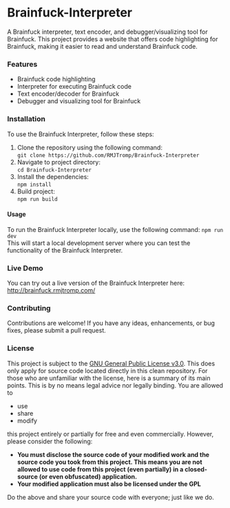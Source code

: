 # Brainfuck-Interpreter
A Brainfuck interpreter, text encoder, and debugger/visualizing tool for Brainfuck. This project provides a website that offers code highlighting for Brainfuck, making it easier to read and understand Brainfuck code.

### Features
- Brainfuck code highlighting
- Interpreter for executing Brainfuck code
- Text encoder/decoder for Brainfuck
- Debugger and visualizing tool for Brainfuck

### Installation
To use the Brainfuck Interpreter, follow these steps:
1. Clone the repository using the following command:<br/>`git clone https://github.com/RMJTromp/Brainfuck-Interpreter`
2. Navigate to project directory:<br/>`cd Brainfuck-Interpreter`
3. Install the dependencies:<br/>`npm install`
4. Build project:<br/>`npm run build`

#### Usage
To run the Brainfuck Interpreter locally, use the following command: `npm run dev`<br/>
This will start a local development server where you can test the functionality of the Brainfuck Interpreter.

### Live Demo
You can try out a live version of the Brainfuck Interpreter here: http://brainfuck.rmjtromp.com/

### Contributing
Contributions are welcome! If you have any ideas, enhancements, or bug fixes, please submit a pull request.

### License
This project is subject to the [GNU General Public License v3.0](https://github.com/Mxlvin/ChatEmojis/blob/main/LICENSE). This does only apply for source code located directly in this clean repository.
For those who are unfamiliar with the license, here is a summary of its main points. This is by no means legal advice nor legally binding.
You are allowed to
- use
- share
- modify

this project entirely or partially for free and even commercially. However, please consider the following:

- **You must disclose the source code of your modified work and the source code you took from this project. This means you are not allowed to use code from this project (even partially) in a closed-source (or even obfuscated) application.**
- **Your modified application must also be licensed under the GPL**

Do the above and share your source code with everyone; just like we do.
